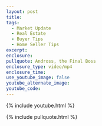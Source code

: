 ```yaml
---
layout: post
title: 
tags:
  - Market Update
  - Real Estate
  - Buyer Tips
  - Home Seller Tips
excerpt:
enclosure:
pullquote: Andross, the Final Boss
enclosure_type: video/mp4
enclosure_time:
use_youtube_image: false
youtube_alternate_image:
youtube_code:
---
```

{% include youtube.html %}

{% include pullquote.html %}
